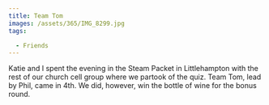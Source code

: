```yaml
---
title: Team Tom
images: /assets/365/IMG_8299.jpg
tags:

  - Friends
---
```

Katie and I spent the evening in the Steam Packet in Littlehampton with the rest of our church cell group where we partook of the quiz. Team Tom, lead by Phil, came in 4th. We did, however, win the bottle of wine for the bonus round. 